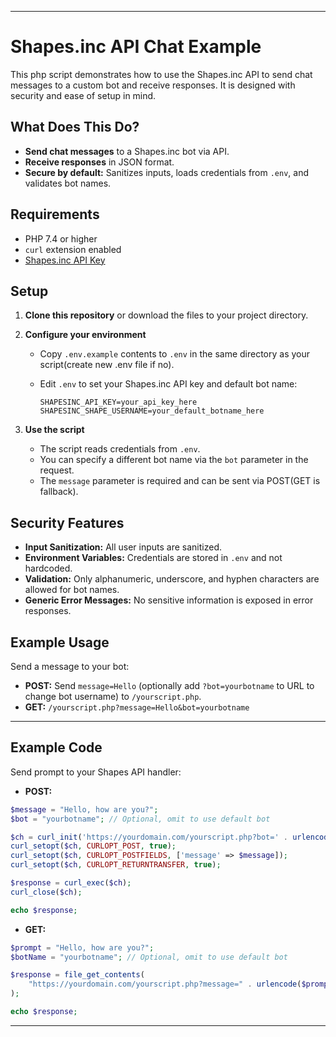 

---

# Shapes.inc API Chat Example

This php script demonstrates how to use the Shapes.inc API to send chat messages to a custom bot and receive responses. It is designed with security and ease of setup in mind.

## **What Does This Do?**

- **Send chat messages** to a Shapes.inc bot via API.
- **Receive responses** in JSON format.
- **Secure by default:** Sanitizes inputs, loads credentials from `.env`, and validates bot names.

## **Requirements**

- PHP 7.4 or higher
- `curl` extension enabled
- [Shapes.inc API Key](https://shapes.inc)

## **Setup**

1. **Clone this repository** or download the files to your project directory.

2. **Configure your environment**

   - Copy `.env.example` contents to `.env` in the same directory as your script(create new .env file if no).
   - Edit `.env` to set your Shapes.inc API key and default bot name:

     ```
     SHAPESINC_API_KEY=your_api_key_here
     SHAPESINC_SHAPE_USERNAME=your_default_botname_here
     ```

3. **Use the script**

   - The script reads credentials from `.env`.
   - You can specify a different bot name via the `bot` parameter in the request.
   - The `message` parameter is required and can be sent via POST(GET is fallback).

## **Security Features**

- **Input Sanitization:** All user inputs are sanitized.
- **Environment Variables:** Credentials are stored in `.env` and not hardcoded.
- **Validation:** Only alphanumeric, underscore, and hyphen characters are allowed for bot names.
- **Generic Error Messages:** No sensitive information is exposed in error responses.

## **Example Usage**

Send a message to your bot:

- **POST:** Send `message=Hello` (optionally add `?bot=yourbotname` to URL to change bot username) to `/yourscript.php`.
- **GET:** `/yourscript.php?message=Hello&bot=yourbotname`


---

## **Example Code**

Send prompt to your Shapes API handler:

- **POST:**

```php
$message = "Hello, how are you?";
$bot = "yourbotname"; // Optional, omit to use default bot

$ch = curl_init('https://yourdomain.com/yourscript.php?bot=' . urlencode($bot));
curl_setopt($ch, CURLOPT_POST, true);
curl_setopt($ch, CURLOPT_POSTFIELDS, ['message' => $message]);
curl_setopt($ch, CURLOPT_RETURNTRANSFER, true);

$response = curl_exec($ch);
curl_close($ch);

echo $response;
```

- **GET:**

```php
$prompt = "Hello, how are you?";
$botName = "yourbotname"; // Optional, omit to use default bot

$response = file_get_contents(
    "https://yourdomain.com/yourscript.php?message=" . urlencode($prompt) . "&bot=" . urlencode($botName)
);

echo $response;
```

---
